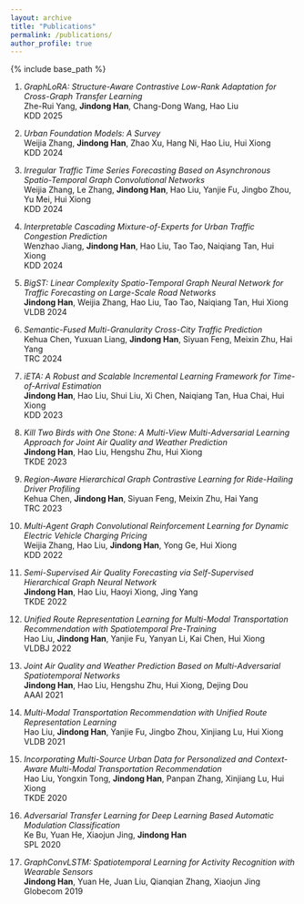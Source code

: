 ```yaml
---
layout: archive
title: "Publications"
permalink: /publications/
author_profile: true
---
```

{% include base_path %}


1.  *GraphLoRA: Structure-Aware Contrastive Low-Rank Adaptation for Cross-Graph Transfer Learning*  <br>
Zhe-Rui Yang, **Jindong Han**, Chang-Dong Wang, Hao Liu<br>
KDD 2025

1.  *Urban Foundation Models: A Survey*  <br>
Weijia Zhang, **Jindong Han**, Zhao Xu, Hang Ni, Hao Liu, Hui Xiong<br>
KDD 2024

1.  *Irregular Traffic Time Series Forecasting Based on Asynchronous Spatio-Temporal Graph Convolutional Networks*  <br>
Weijia Zhang, Le Zhang, **Jindong Han**, Hao Liu, Yanjie Fu, Jingbo Zhou, Yu Mei, Hui Xiong<br>
KDD 2024

1.  *Interpretable Cascading Mixture-of-Experts for Urban Traffic Congestion Prediction*  <br>
Wenzhao Jiang, **Jindong Han**, Hao Liu, Tao Tao, Naiqiang Tan, Hui Xiong<br>
KDD 2024

1.  *BigST: Linear Complexity Spatio-Temporal Graph Neural Network for Traffic Forecasting on Large-Scale Road Networks*  <br>
**Jindong Han**, Weijia Zhang, Hao Liu, Tao Tao, Naiqiang Tan, Hui Xiong<br>
VLDB 2024

1.  *Semantic-Fused Multi-Granularity Cross-City Traffic Prediction*  <br>
Kehua Chen, Yuxuan Liang, **Jindong Han**, Siyuan Feng, Meixin Zhu, Hai Yang<br>
TRC 2024

1.  *iETA: A Robust and Scalable Incremental Learning Framework for Time-of-Arrival Estimation*  <br>
**Jindong Han**, Hao Liu, Shui Liu, Xi Chen, Naiqiang Tan, Hua Chai, Hui Xiong<br>
KDD 2023

1.  *Kill Two Birds with One Stone: A Multi-View Multi-Adversarial Learning Approach for Joint Air Quality and Weather Prediction*  <br>
**Jindong Han**, Hao Liu, Hengshu Zhu, Hui Xiong<br>
TKDE 2023

1.  *Region-Aware Hierarchical Graph Contrastive Learning for Ride-Hailing Driver Profiling*  <br>
Kehua Chen, **Jindong Han**, Siyuan Feng, Meixin Zhu, Hai Yang<br>
TRC 2023

1.  *Multi-Agent Graph Convolutional Reinforcement Learning for Dynamic Electric Vehicle Charging Pricing*  <br>
Weijia Zhang, Hao Liu, **Jindong Han**, Yong Ge, Hui Xiong<br>
KDD 2022

1.  *Semi-Supervised Air Quality Forecasting via Self-Supervised Hierarchical Graph Neural Network*  <br>
**Jindong Han**, Hao Liu, Haoyi Xiong, Jing Yang<br>
TKDE 2022

1.  *Unified Route Representation Learning for Multi-Modal Transportation Recommendation with Spatiotemporal Pre-Training*  <br>
Hao Liu, **Jindong Han**, Yanjie Fu, Yanyan Li, Kai Chen, Hui Xiong<br>
VLDBJ 2022

1.  *Joint Air Quality and Weather Prediction Based on Multi-Adversarial Spatiotemporal Networks*  <br>
**Jindong Han**, Hao Liu, Hengshu Zhu, Hui Xiong, Dejing Dou<br>
AAAI 2021

1.  *Multi-Modal Transportation Recommendation with Unified Route Representation Learning*  <br>
Hao Liu, **Jindong Han**, Yanjie Fu, Jingbo Zhou, Xinjiang Lu, Hui Xiong<br>
VLDB 2021

1.  *Incorporating Multi-Source Urban Data for Personalized and Context-Aware Multi-Modal Transportation Recommendation*  <br>
Hao Liu, Yongxin Tong, **Jindong Han**, Panpan Zhang, Xinjiang Lu, Hui Xiong<br>
TKDE 2020

1.  *Adversarial Transfer Learning for Deep Learning Based Automatic Modulation Classification*  <br>
Ke Bu, Yuan He, Xiaojun Jing, **Jindong Han**<br>
SPL 2020

1.  *GraphConvLSTM: Spatiotemporal Learning for Activity Recognition with Wearable Sensors*  <br>
**Jindong Han**, Yuan He, Juan Liu, Qianqian Zhang, Xiaojun Jing<br>
Globecom 2019


